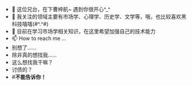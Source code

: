 - 👋 这位兄台，在下曹梓航~ 遇到你很开心^_^
- 👀 我关注的领域主要有市场学、心理学、历史学、文学等，哦，也比较喜欢黑科技嘻嘻(#^.^#)
- 🌱 目前在学习市场学相关知识，在这里希望加强自己的技术能力
- 📫 How to reach me ... 
- 别想了……
- 除非真的想找我……
- 这么想找我干嘛？
- 讨债的？
- #**不能告诉你！**


<!---
CaoZihang/CaoZihang is a ✨ special ✨ repository because its `README.md` (this file) appears on your GitHub profile.
You can click the Preview link to take a look at your changes.
--->
